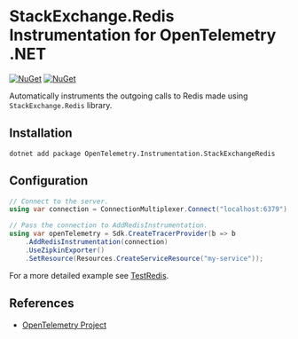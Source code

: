 # StackExchange.Redis Instrumentation for OpenTelemetry .NET

[![NuGet](https://img.shields.io/nuget/v/OpenTelemetry.Instrumentation.StackExchangeRedis.svg)](https://www.nuget.org/packages/OpenTelemetry.Instrumentation.StackExchangeRedis)
[![NuGet](https://img.shields.io/nuget/dt/OpenTelemetry.Instrumentation.StackExchangeRedis.svg)](https://www.nuget.org/packages/OpenTelemetry.Instrumentation.StackExchangeRedis)

Automatically instruments the outgoing calls to Redis made using
`StackExchange.Redis` library.

## Installation

```shell
dotnet add package OpenTelemetry.Instrumentation.StackExchangeRedis
```

## Configuration

```csharp
// Connect to the server.
using var connection = ConnectionMultiplexer.Connect("localhost:6379");

// Pass the connection to AddRedisInstrumentation.
using var openTelemetry = Sdk.CreateTracerProvider(b => b
    .AddRedisInstrumentation(connection)
    .UseZipkinExporter()
    .SetResource(Resources.CreateServiceResource("my-service"));
```

For a more detailed example see
[TestRedis](../../examples/Console/TestRedis.cs).

## References

* [OpenTelemetry Project](https://opentelemetry.io/)
